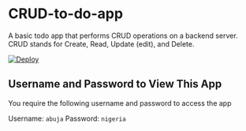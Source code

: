 # CRUD-to-do-app
A basic todo app that performs CRUD operations on a backend server. CRUD stands for Create, Read, Update (edit), and Delete. 

[![Deploy](https://www.herokucdn.com/deploy/button.svg)](https://heroku.com/deploy)


## Username and Password to View This App
You require the following username and password to access the app

Username: ```abuja```
Password: ```nigeria```
